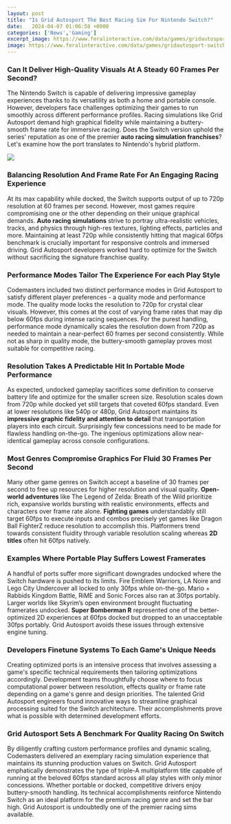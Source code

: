 ```yaml
---
layout: post
title: "Is Grid Autosport The Best Racing Sim For Nintendo Switch?"
date:   2024-04-07 01:06:58 +0000
categories: ['News','Gaming']
excerpt_image: https://www.feralinteractive.com/data/games/gridautosport-switch/images/features/screen1.jpg
image: https://www.feralinteractive.com/data/games/gridautosport-switch/images/features/screen1.jpg
---
```


### Can It Deliver High-Quality Visuals At A Steady 60 Frames Per Second?
The Nintendo Switch is capable of delivering impressive gameplay experiences thanks to its versatility as both a home and portable console. However, developers face challenges optimizing their games to run smoothly across different performance profiles. Racing simulations like Grid Autosport demand high graphical fidelity while maintaining a buttery-smooth frame rate for immersive racing. Does the Switch version uphold the series' reputation as one of the premier **auto racing simulation franchises**? Let's examine how the port translates to Nintendo's hybrid platform.

![](https://www.feralinteractive.com/data/games/gridautosport-switch/images/features/screen1.jpg)
### Balancing Resolution And Frame Rate For An Engaging Racing Experience 
At its max capability while docked, the Switch supports output of up to 720p resolution at 60 frames per second. However, most games require compromising one or the other depending on their unique graphical demands. **Auto racing simulations** strive to portray ultra-realistic vehicles, tracks, and physics through high-res textures, lighting effects, particles and more. Maintaining at least 720p while consistently hitting that magical 60fps benchmark is crucially important for responsive controls and immersed driving. Grid Autosport developers worked hard to optimize for the Switch without sacrificing the signature franchise quality.
### Performance Modes Tailor The Experience For each Play Style
Codemasters included two distinct performance modes in Grid Autosport to satisfy different player preferences - a quality mode and performance mode. The quality mode locks the resolution to 720p for crystal clear visuals. However, this comes at the cost of varying frame rates that may dip below 60fps during intense racing sequences. For the purest handling, performance mode dynamically scales the resolution down from 720p as needed to maintain a near-perfect 60 frames per second consistently. While not as sharp in quality mode, the buttery-smooth gameplay proves most suitable for competitive racing.
### Resolution Takes A Predictable Hit In Portable Mode Performance 
As expected, undocked gameplay sacrifices some definition to conserve battery life and optimize for the smaller screen size. Resolution scales down from 720p while docked yet still targets that coveted 60fps standard. Even at lower resolutions like 540p or 480p, Grid Autosport maintains its **impressive graphic fidelity and attention to detail** that transportation players into each circuit. Surprisingly few concessions need to be made for flawless handling on-the-go. The ingenious optimizations allow near-identical gameplay across console configurations.
### Most Genres Compromise Graphics For Fluid 30 Frames Per Second 
Many other game genres on Switch accept a baseline of 30 frames per second to free up resources for higher resolution and visual quality. **Open-world adventures** like The Legend of Zelda: Breath of the Wild prioritize rich, expansive worlds bursting with realistic environments, effects and characters over frame rate alone. **Fighting games** understandably still target 60fps to execute inputs and combos precisely yet games like Dragon Ball FighterZ reduce resolution to accomplish this. Platformers trend towards consistent fluidity through variable resolution scaling whereas **2D titles** often hit 60fps natively. 
### Examples Where Portable Play Suffers Lowest Framerates
A handful of ports suffer more significant downgrades undocked where the Switch hardware is pushed to its limits. Fire Emblem Warriors, LA Noire and Lego City Undercover all locked to only 30fps while on-the-go.  Mario + Rabbids Kingdom Battle, RiME and Sonic Forces also ran at 30fps portably. Larger worlds like Skyrim’s open environment brought fluctuating framerates undocked. **Super Bomberman R** represented one of the better-optimized 2D experiences at 60fps docked but dropped to an unacceptable 30fps portably. Grid Autosport avoids these issues through extensive engine tuning.
### Developers Finetune Systems To Each Game's Unique Needs
Creating optimized ports is an intensive process that involves assessing a game's specific technical requirements then tailoring optimizations accordingly. Development teams thoughtfully choose where to focus computational power between resolution, effects quality or frame rate depending on a game's genre and design priorities. The talented Grid Autosport engineers found innovative ways to streamline graphical processing suited for the Switch architecture. Their accomplishments prove what is possible with determined development efforts.
### Grid Autosport Sets A Benchmark For Quality Racing On Switch
By diligently crafting custom performance profiles and dynamic scaling, Codemasters delivered an exemplary racing simulation experience that maintains its stunning production values on Switch. Grid Autosport emphatically demonstrates the type of triple-A multiplatform title capable of running at the beloved 60fps standard across all play styles with only minor concessions. Whether portable or docked, competitive drivers enjoy buttery-smooth handling. Its technical accomplishments reinforce Nintendo Switch as an ideal platform for the premium racing genre and set the bar high. Grid Autosport is undoubtedly one of the premier racing sims available.